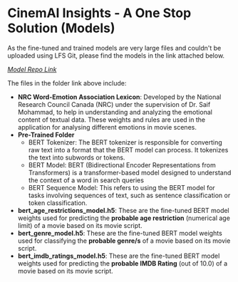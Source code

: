 # CinemAI Insights - A One Stop Solution (Models)

As the fine-tuned and trained models are very large files and couldn't be uploaded using LFS Git, please find the models in the link attached below.

*[Model Repo Link](https://1drv.ms/f/s!AqM-iZWYLD9iiMEmcCXRkrZWoTSUtQ?e=J1UXvK)* <br>

The files in the folder link above include:

+ **NRC Word-Emotion Association Lexicon**: Developed by the National Research Council Canada (NRC) under the supervision of Dr. Saif Mohammad, to help in understanding and analyzing the emotional content of textual data. These weights and rules are used in the application for analysing different emotions in movie scenes.
+ **Pre-Trained Folder**  
  + BERT Tokenizer: The BERT tokenizer is responsible for converting raw text into a format that the BERT model can process. It tokenizes the text into subwords or tokens.
  + BERT Model: BERT (Bidirectional Encoder Representations from Transformers) is a transformer-based model designed to understand the context of a word in search queries
  + BERT Sequence Model: This refers to using the BERT model for tasks involving sequences of text, such as sentence classification or token classification.
+ **bert_age_restrictions_model.h5**: These are the fine-tuned BERT model weights used for predicting the **probable age restriction** (numerical age limit) of a movie based on its movie script.
+ **bert_genre_model.h5**: These are the fine-tuned BERT model weights used for classifying the **probable genre/s** of a movie based on its movie script.
+ **bert_imdb_ratings_model.h5**: These are the fine-tuned BERT model weights used for predicting the **probable IMDB Rating** (out of 10.0) of a movie based on its movie script.

